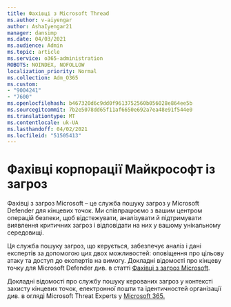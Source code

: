 ```yaml
---
title: Фахівці з Microsoft Thread
ms.author: v-aiyengar
author: AshaIyengar21
manager: dansimp
ms.date: 04/03/2021
ms.audience: Admin
ms.topic: article
ms.service: o365-administration
ROBOTS: NOINDEX, NOFOLLOW
localization_priority: Normal
ms.collection: Adm_O365
ms.custom:
- "9004241"
- "7600"
ms.openlocfilehash: b467320d6c9dd0f9613752560b056028e864ee5b
ms.sourcegitcommit: 7b2e5078dd65f11af6650e692a7ea48e91f544e0
ms.translationtype: MT
ms.contentlocale: uk-UA
ms.lasthandoff: 04/02/2021
ms.locfileid: "51505413"
---
```

# <a name="microsoft-threat-experts"></a>Фахівці корпорації Майкрософт із загроз

Фахівці з загроз Microsoft – це служба пошуку загроз у Microsoft Defender для кінцевих точок.  Ми співпрацюємо з вашим центром операцій безпеки, щоб відстежувати, аналізувати й підтримувати виявлення критичних загроз і відповідати на них у вашому унікальному середовищі.

Ця служба пошуку загроз, що керується, забезпечує аналіз і дані експертів за допомогою цих двох можливостей: оповіщення про цільову атаку та доступ до експертів на вимогу. Докладні відомості про кінцеву точку для Microsoft Defender див. в статті [Фахівці з загроз Microsoft]( https://docs.microsoft.com/microsoft-365/security/defender-endpoint/microsoft-threat-experts).

Докладні відомості про службу пошуку керованих загроз у контексті захисту кінцевих точок, електронної пошти та ідентичностей організації див. в огляді Microsoft Threat Experts у [Microsoft 365.](https://docs.microsoft.com/microsoft-365/security/mtp/microsoft-threat-experts?view=o365-worldwide)